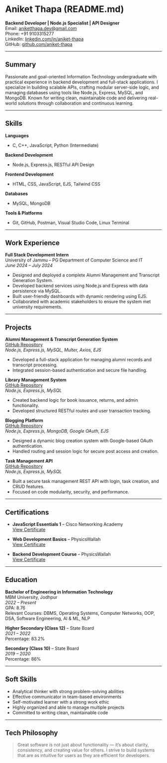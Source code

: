 # Aniket Thapa (README.md)

**Backend Developer | Node.js Specialist | API Designer**  
Email: [aniketthapa.dev@gmail.com](mailto:aniketthapa.dev@gmail.com)  
Phone: +91 9103315277  
LinkedIn: [linkedin.com/in/aniket-thapa](https://linkedin.com/in/aniket-thapa)  
GitHub: [github.com/aniket-thapa](https://github.com/aniket-thapa)

---

## Summary

Passionate and goal-oriented Information Technology undergraduate with practical experience in backend development and full-stack applications. I specialize in building scalable APIs, crafting modular server-side logic, and managing databases using tools like Node.js, Express, MySQL, and MongoDB. Known for writing clean, maintainable code and delivering real-world solutions through collaboration and continuous learning.

---

## Skills

**Languages**  
- C, C++, JavaScript, Python (Intermediate)

**Backend Development**  
- Node.js, Express.js, RESTful API Design

**Frontend Development**  
- HTML, CSS, JavaScript, EJS, Tailwind CSS

**Databases**  
- MySQL, MongoDB

**Tools & Platforms**  
- Git, GitHub, Postman, Visual Studio Code, Linux Terminal

---

## Work Experience

**Full Stack Development Intern**  
University of Jammu – PG Department of Computer Science and IT  
*June 2024 – July 2024*

- Designed and deployed a complete Alumni Management and Transcript Generation System.
- Developed backend services using Node.js and Express with data persistence via MySQL.
- Built user-friendly dashboards with dynamic rendering using EJS.
- Collaborated with academic stakeholders to ensure the system met university requirements.

---

## Projects

**Alumni Management & Transcript Generation System**  
[GitHub Repository](https://github.com/aniket-thapa/alumni-management-and-transcript-generation-system)  
*Node.js, Express.js, MySQL, Multer, Axios, EJS*

- Developed a full-stack application for managing alumni records and transcript processing.
- Integrated session-based authentication and secure file handling.

**Library Management System**  
[GitHub Repository](https://github.com/aniket-thapa/library-management-system)  
*Node.js, Express.js, MySQL*

- Created backend logic for book issuance, returns, and admin functionality.
- Developed structured RESTful routes and user transaction tracking.

**Blogging Platform**  
[GitHub Repository](https://github.com/aniket-thapa/blogging-platform)  
*Node.js, Express.js, MongoDB, Google OAuth, EJS*

- Designed a dynamic blog creation system with Google-based OAuth authentication.
- Handled routing and session logic for secure post access and creation.

**Task Management API**  
[GitHub Repository](https://github.com/aniket-thapa/task-management-api)  
*Node.js, Express.js, MySQL*

- Built a secure task management REST API with login, task creation, and CRUD features.
- Focused on code modularity, security, and performance.

---

## Certifications

- **JavaScript Essentials 1** – Cisco Networking Academy  
  [View Certificate](https://www.credly.com/badges/fcb58e2b-e598-401e-99b1-5e64f43c53bc)

- **Web Development Basics** – PhysicsWallah  
  [View Certificate](https://pwskills.com/learn/certificate/522bf2b8-e5b0-402d-8bc9-cb0b7732dc5b)

- **Backend Development Course** – PhysicsWallah  
  [View Certificate](https://pwskills.com/learn/certificate/37626c8b-f0cf-4188-839e-b362a05476fd)

---

## Education

**Bachelor of Engineering in Information Technology**  
MBM University, Jodhpur  
*2022 – Present*  
GPA: 8.76  
Relevant Courses: DBMS, Operating Systems, Computer Networks, OOP, DSA, Software Engineering, AI & ML, NLP

**Higher Secondary (Class 12)** – State Board  
*2021 – 2022*  
Percentage: 83.2%

**Secondary (Class 10)** – State Board  
*2019 – 2020*  
Percentage: 86%

---

## Soft Skills

- Analytical thinker with strong problem-solving abilities
- Effective communicator in team-based environments
- Self-motivated learner with a strong work ethic
- Highly organized and able to manage multiple projects
- Committed to writing clean, maintainable code

---

## Tech Philosophy

> Great software is not just about functionality — it’s about clarity, consistency, and creating value for others. I strive to build systems that are as intuitive for users as they are efficient for developers.
